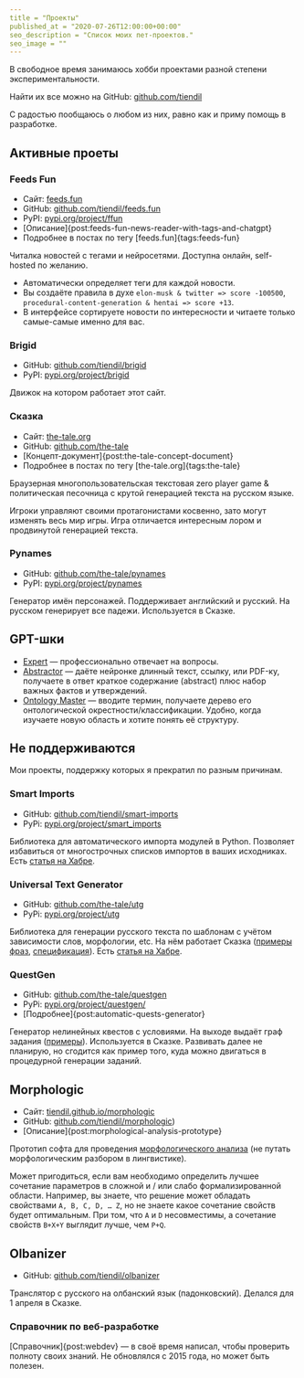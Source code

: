 ```yaml
---
title = "Проекты"
published_at = "2020-07-26T12:00:00+00:00"
seo_description = "Список моих пет-проектов."
seo_image = ""
---
```


В свободное время занимаюсь хобби проектами разной степени экспериментальности.

Найти их все можно на GitHub: [github.com/tiendil](https://github.com/tiendil)

С радостью пообщаюсь о любом из них, равно как и приму помощь в разработке.

## Активные проеты

### Feeds Fun

- Сайт: [feeds.fun](https://feeds.fun/)
- GitHub: [github.com/tiendil/feeds.fun](https://github.com/tiendil/feeds.fun)
- PyPI: [pypi.org/project/ffun](https://pypi.org/project/ffun/)
- [Описание]{post:feeds-fun-news-reader-with-tags-and-chatgpt}
- Подробнее в постах по тегу [feeds.fun]{tags:feeds-fun}

Читалка новостей с тегами и нейросетями. Доступна онлайн, self-hosted по желанию.

- Автоматически определяет теги для каждой новости.
- Вы создаёте правила в духе `elon-musk & twitter => score -100500`, `procedural-content-generation & hentai => score +13`.
- В интерфейсе сортируете новости по интересности и читаете только самые-самые именно для вас.

### Brigid

- GitHub: [github.com/tiendil/brigid](https://github.com/tiendil/brigid)
- PyPI: [pypi.org/project/brigid](https://pypi.org/project/brigid/)

Движок на котором работает этот сайт.

### Сказка

- Сайт: [the-tale.org](https://the-tale.org/)
- GitHub: [github.com/the-tale](https://github.com/the-tale)
- [Концепт-документ]{post:the-tale-concept-document}
- Подробнее в постах по тегу [the-tale.org]{tags:the-tale} <!-- TODO: autorender correct tag name -->

Браузерная многопользовательская текстовая zero player game & политическая песочница с крутой генерацией текста на русском языке.

Игроки управляют своими протагонистами косвенно, зато могут изменять весь мир игры. Игра отличается интересным лором и продвинутой генерацией текста.

### Pynames

- GitHub: [github.com/the-tale/pynames](https://github.com/the-tale/pynames)
- PyPI: [pypi.org/project/pynames](https://pypi.org/project/pynames/)

Генератор имён персонажей. Поддерживает английский и русский. На русском генерирует все падежи. Используется в Сказке.

## GPT-шки

- [Expert](https://chatgpt.com/g/g-c7aWJe3CN-expert) — профессионально отвечает на вопросы.
- [Abstractor](https://chatgpt.com/g/g-sN3k8IPLq-abstractor) — даёте нейронке длинный текст, ссылку, или PDF-ку, получаете в ответ краткое содержание (abstract) плюс набор важных фактов и утверждений.
- [Ontology Master](https://chatgpt.com/g/g-T1xz0gAMI-ontology-master) — вводите термин, получаете дерево его онтологической окрестности/классификации. Удобно, когда изучаете новую область и хотите понять её структуру.

## Не поддерживаются

Мои проекты, поддержку которых я прекратил по разным причинам.

### Smart Imports

- GitHub: [github.com/tiendil/smart-imports](https://github.com/tiendil/smart-imports)
- PyPi: [pypi.org/project/smart_imports](https://pypi.org/project/smart_imports)

Библиотека для автоматического импорта модулей в Python. Позволяет избавиться от многострочных списков импортов в ваших исходниках. Есть [статья на Хабре](https://habr.com/ru/post/459930/).

### Universal Text Generator

- GitHub: [github.com/the-tale/utg](https://github.com/the-tale/utg)
- PyPi: [pypi.org/project/utg](https://pypi.org/project/utg)

Библиотека для генерации русского текста по шаблонам с учётом зависимости слов, морфологии, etc. На нём работает Сказка ([примеры фраз](https://the-tale.org/linguistics/templates/), [спецификация](https://the-tale.org/linguistics/templates/specification)). Есть [статья на Хабре](https://habr.com/ru/post/471278/).

### QuestGen

- GitHub: [github.com/the-tale/questgen](https://github.com/the-tale/questgen)
- PyPi: [pypi.org/project/questgen/](https://pypi.org/project/questgen/)
- [Подробнее]{post:automatic-quests-generator}

Генератор нелинейных квестов с условиями. На выходе выдаёт граф задания ([примеры](https://github.com/the-tale/questgen/tree/master/svgs)). Используется в Сказке. Развивать далее не планирую, но сгодится как пример того, куда можно двигаться в процедурной генерации заданий.

## Morphologic

- Сайт: [tiendil.github.io/morphologic](https://tiendil.github.io/morphologic/)
- GitHub: [github.com/tiendil/morphologic](https://github.com/tiendil/morphologic))
- [Описание]{post:morphological-analysis-prototype}
<!-- TODO: add special tag? -->

Прототип софта для проведения [морфологического анализа](https://ru.wikipedia.org/wiki/%D0%9C%D0%BE%D1%80%D1%84%D0%BE%D0%BB%D0%BE%D0%B3%D0%B8%D1%87%D0%B5%D1%81%D0%BA%D0%B8%D0%B9_%D0%B0%D0%BD%D0%B0%D0%BB%D0%B8%D0%B7_(%D0%B8%D0%B7%D0%BE%D0%B1%D1%80%D0%B5%D1%82%D0%B0%D1%82%D0%B5%D0%BB%D1%8C%D1%81%D1%82%D0%B2%D0%BE)) (не путать морфологическим разбором в лингвистике).

Может пригодиться, если вам необходимо определить лучшее сочетание параметров в сложной и / или слабо формализированной области. Например, вы знаете, что решение может обладать свойствами `A, B, C, D, … Z`, но не знаете какое сочетание свойств будет оптимальным. При том, что `A` и `D` несовместимы, а сочетание свойств `B+X+Y` выглядит лучше, чем `P+Q`.

## Olbanizer

- GitHub: [github.com/tiendil/olbanizer](https://github.com/tiendil/olbanizer)

Транслятор с русского на олбанский язык (падонковский). Делался для 1 апреля в Сказке.

### Справочник по веб-разработке

[Справочник]{post:webdev} — в своё время написал, чтобы проверить полноту своих знаний. Не обновлялся с 2015 года, но может быть полезен.
